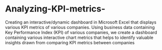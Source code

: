 # Analyzing-KPI-metrics-
Creating an interactive/dynamic dashboard in Microsoft Excel that displays various KPI metrics of various companies.
Using business data containing Key Performance Index (KPI) of various companies, we create a dashboard containing various interactive chart metrics that helps to identify valuable insights drawn from comparing KPI metrics between companies 
